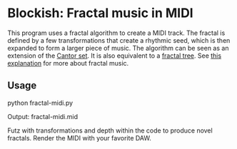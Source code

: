 # Blockish: Fractal music in MIDI

This program uses a fractal algorithm to create a MIDI track. The fractal is defined by a few transformations that create a rhythmic seed, which is then expanded to form a larger piece of music. The algorithm can be seen as an extension of the [Cantor set](https://en.wikipedia.org/wiki/Cantor_set). It is also equivalent to a [fractal tree](https://en.wikipedia.org/wiki/Fractal_canopy). See [this explanation](https://www.fractalmusicmachine.com/about.html) for more about fractal music.


## Usage

python fractal-midi.py

Output: fractal-midi.mid

Futz with transformations and depth within the code to produce novel fractals. Render the MIDI with your favorite DAW.
